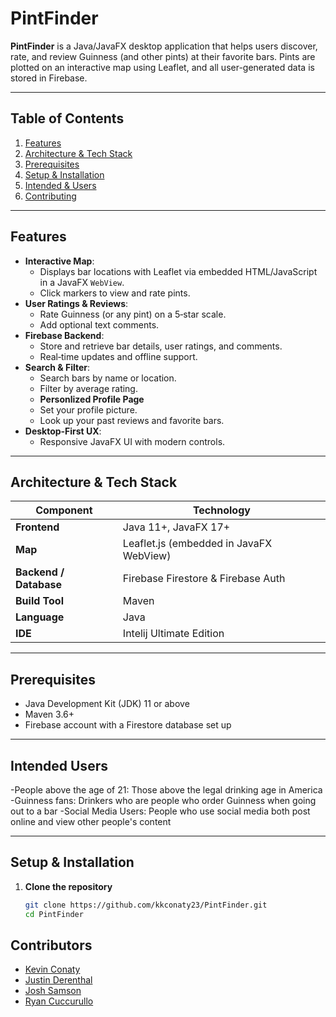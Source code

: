 # PintFinder

**PintFinder** is a Java/JavaFX desktop application that helps users discover, rate, and review Guinness (and other pints) at their favorite bars. Pints are plotted on an interactive map using Leaflet, and all user-generated data is stored in Firebase.

---

## Table of Contents

1. [Features](#features)  
2. [Architecture & Tech Stack](#architecture--tech-stack)  
3. [Prerequisites](#prerequisites)  
4. [Setup & Installation](#setup--installation)
5. [Intended & Users](#intended--users)
6. [Contributing](#contributors)    


---

## Features

- **Interactive Map**:  
  - Displays bar locations with Leaflet via embedded HTML/JavaScript in a JavaFX `WebView`.  
  - Click markers to view and rate pints.  
- **User Ratings & Reviews**:  
  - Rate Guinness (or any pint) on a 5‑star scale.  
  - Add optional text comments.  
- **Firebase Backend**:  
  - Store and retrieve bar details, user ratings, and comments.  
  - Real‑time updates and offline support.
- **Search & Filter**:  
  - Search bars by name or location.  
  - Filter by average rating.
  - **Personlized Profile Page**
  - Set your profile picture.
  - Look up your past reviews and favorite bars.
- **Desktop‑First UX**:  
  - Responsive JavaFX UI with modern controls.  
  

---

## Architecture & Tech Stack

| Component                   | Technology                                |
|-----------------------------|-------------------------------------------|
| **Frontend**                | Java 11+, JavaFX 17+                      |
| **Map**                     | Leaflet.js (embedded in JavaFX WebView)   |
| **Backend / Database**      | Firebase Firestore & Firebase Auth        |
| **Build Tool**              | Maven                                     |
| **Language**                | Java                                      |
| **IDE**                     | Intelij Ultimate Edition                  |

---

## Prerequisites

- Java Development Kit (JDK) 11 or above  
- Maven 3.6+  
- Firebase account with a Firestore database set up  

---
## Intended Users

-People above the age of 21: Those above the legal drinking age in America
-Guinness fans: Drinkers who are people who order Guinness when going out to a bar
-Social Media Users: People who use social media both post online and view other people's content

---

## Setup & Installation

1. **Clone the repository**  
   ```bash
   git clone https://github.com/kkconaty23/PintFinder.git
   cd PintFinder

## Contributors


- [Kevin Conaty](https://github.com/kkconaty23) 
- [Justin Derenthal](https://github.com/JderenthalCS) 
- [Josh Samson](https://github.com/jsams909) 
- [Ryan Cuccurullo](https://github.com/ryguy0601)



